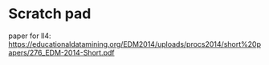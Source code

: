 # Scratch pad

paper for ll4: https://educationaldatamining.org/EDM2014/uploads/procs2014/short%20papers/276_EDM-2014-Short.pdf